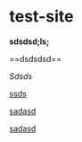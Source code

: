 # test-site

**sdsdsd;ls;**

==dsdsdsd==

*Sdsds*



[ssds](https://telegra.ph/new-12-21-28)

[sadasd](https://github.com/vadim-ilyn/test-site/blob/d1e8d0e844384ccf7e4c83473836b554c240e276/content/doc)

[sadasd](content/doc)



